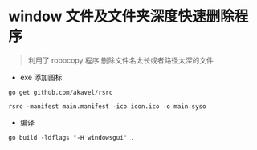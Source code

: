 # window 文件及文件夹深度快速删除程序

> 利用了 robocopy 程序 删除文件名太长或者路径太深的文件

- exe 添加图标

```shell
go get github.com/akavel/rsrc

rsrc -manifest main.manifest -ico icon.ico -o main.syso
```

- 编译

```shell
go build -ldflags "-H windowsgui" .
```
